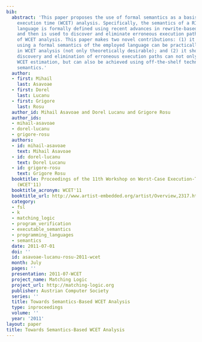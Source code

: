 ```yaml
---
bib:
  abstract: 'This paper proposes the use of formal semantics as a basis for worst-case
    execution time (WCET) analysis. Specifically, the semantics of a RISC assembly
    language is formally defined using recent advances in rewrite-based semantics,
    and then is used to discover and eliminate erroneous execution paths in the context
    of WCET analysis. This paper makes two novel contributions: (1) it shows that
    using a formal semantics of the employed language can be practically feasible
    in WCET analysis (not only theoretically desirable); and (2) it shows that the
    discovery and elimination of erroneous execution paths can not only improve the
    WCET estimation, but can also be achieved using off-the-shelf technology for rewrite-based
    semantics.'
  author:
  - first: Mihail
    last: Asavoae
  - first: Dorel
    last: Lucanu
  - first: Grigore
    last: Rosu
  author_id: Mihail Asavoae and Dorel Lucanu and Grigore Rosu
  author_ids:
  - mihail-asavoae
  - dorel-lucanu
  - grigore-rosu
  authors:
  - id: mihail-asavoae
    text: Mihail Asavoae
  - id: dorel-lucanu
    text: Dorel Lucanu
  - id: grigore-rosu
    text: Grigore Rosu
  booktitle: Proceedings of the 11th Workshop on Worst-Case Execution-Time Analysis
    (WCET'11)
  booktitle_acronym: WCET'11
  booktitle_url: http://www.artist-embedded.org/artist/Overview,2317.html
  category:
  - fsl
  - k
  - matching_logic
  - program_verification
  - executable_semantics
  - programming_languages
  - semantics
  date: 2011-07-01
  doi: ''
  id: asavoae-lucanu-rosu-2011-wcet
  month: July
  pages: ''
  presentation: 2011-07-WCET
  project_name: Matching Logic
  project_url: http://matching-logic.org
  publisher: Austrian Computer Society
  series: ''
  title: Towards Semantics-Based WCET Analysis
  type: inproceedings
  volume: ''
  year: '2011'
layout: paper
title: Towards Semantics-Based WCET Analysis
---
```

